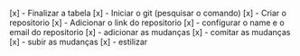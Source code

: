 [x] - Finalizar a tabela
[x] - Iniciar o git (pesquisar o comando)
[x] - Criar o repositorio
[x] - Adicionar o link do repositorio
[x] - configurar o name e o email do repositorio
[x] - adicionar as mudanças
[x] - comitar as mudanças
[x] - subir as mudanças
[x] - estilizar 